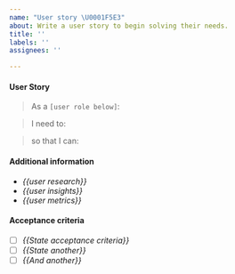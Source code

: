 ```yaml
---
name: "User story \U0001F5E3"
about: Write a user story to begin solving their needs.
title: ''
labels: ''
assignees: ''

---
```


<!-- Avoid any type of solutions in this user story -->
<!-- replace _{{...}}_ with your own words or remove -->
#### User Story
<!-- {{Provide a detailed description of the user's need here, but avoid any type of solutions}} -->
> As a `[user role below]`:


> I need to:


> so that I can:


#### Additional information
<!--  {{Please provide any additional information or resources for reference}} -->
 - _{{user research}}_
 - _{{user insights}}_
 - _{{user metrics}}_

#### Acceptance criteria
 - [ ] _{{State acceptance criteria}}_
 - [ ] _{{State another}}_
 - [ ] _{{And another}}_

<!-- Consider the following when writing Acceptance criteria for this story. -->
<!-- *** Each product backlog item or user story should have at least one Acceptance criteria. -->
<!-- *** Acceptance criteria defines a deliverable that can be completed in a single sprint -->
<!-- *** Each Acceptance criterion is independently testable. -->
<!-- *** Include functional as well as non-functional criteria – when relevant. -->
<!-- *** Team members write Acceptance criteria and the Product Owner verifies it. -->